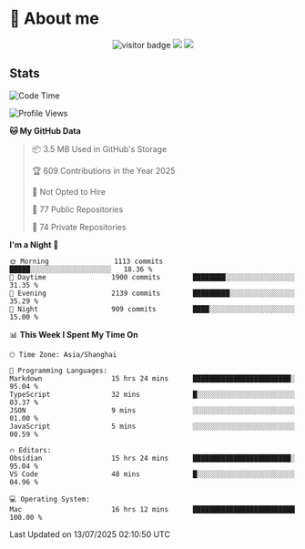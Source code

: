 <!-- ![](https://youpai.roccoshi.top/img/20200804214216.png) -->

# 🧐 About me
 
<p align="center">
<img src="https://visitor-badge.laobi.icu/badge?page_id=Lincest.Lincest&title=hits" alt="visitor badge"/>
<a href="mailto:imroccoshi@gmail.com"><img src="https://img.shields.io/badge/gmail-imroccoshi%40gmail.com-red"></a>
<a href="https://blog.roccoshi.top"><img src="https://img.shields.io/badge/blog-roccoshi-green"></a>
</p>

## Stats

<!--START_SECTION:waka-->
![Code Time](http://img.shields.io/badge/Code%20Time-2%2C553%20hrs%2028%20mins-blue)

![Profile Views](http://img.shields.io/badge/Profile%20Views-0-blue)

**🐱 My GitHub Data** 

> 📦 3.5 MB Used in GitHub's Storage 
 > 
> 🏆 609 Contributions in the Year 2025
 > 
> 🚫 Not Opted to Hire
 > 
> 📜 77 Public Repositories 
 > 
> 🔑 74 Private Repositories 
 > 
**I'm a Night 🦉** 

```text
🌞 Morning                1113 commits        █████░░░░░░░░░░░░░░░░░░░░   18.36 % 
🌆 Daytime                1900 commits        ████████░░░░░░░░░░░░░░░░░   31.35 % 
🌃 Evening                2139 commits        █████████░░░░░░░░░░░░░░░░   35.29 % 
🌙 Night                  909 commits         ████░░░░░░░░░░░░░░░░░░░░░   15.00 % 
```


📊 **This Week I Spent My Time On** 

```text
🕑︎ Time Zone: Asia/Shanghai

💬 Programming Languages: 
Markdown                 15 hrs 24 mins      ████████████████████████░   95.04 % 
TypeScript               32 mins             █░░░░░░░░░░░░░░░░░░░░░░░░   03.37 % 
JSON                     9 mins              ░░░░░░░░░░░░░░░░░░░░░░░░░   01.00 % 
JavaScript               5 mins              ░░░░░░░░░░░░░░░░░░░░░░░░░   00.59 % 

🔥 Editors: 
Obsidian                 15 hrs 24 mins      ████████████████████████░   95.04 % 
VS Code                  48 mins             █░░░░░░░░░░░░░░░░░░░░░░░░   04.96 % 

💻 Operating System: 
Mac                      16 hrs 12 mins      █████████████████████████   100.00 % 
```


 Last Updated on 13/07/2025 02:10:50 UTC
<!--END_SECTION:waka-->


